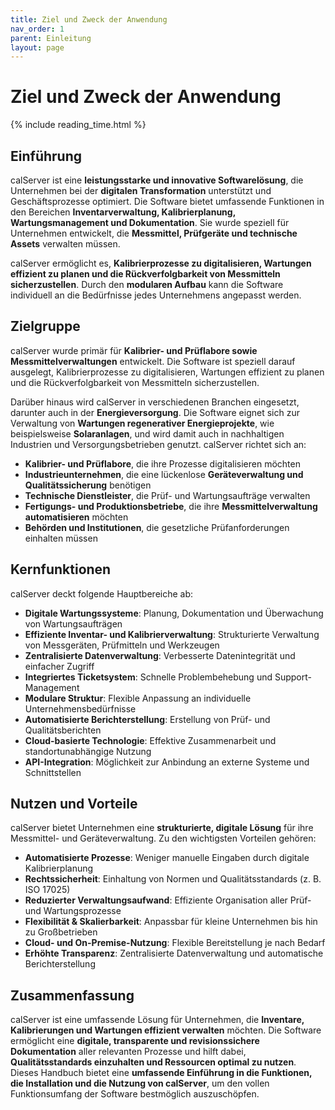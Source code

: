 ```yaml
---
title: Ziel und Zweck der Anwendung
nav_order: 1
parent: Einleitung
layout: page
---
```


# Ziel und Zweck der Anwendung
{% include reading_time.html %}

## Einführung

calServer ist eine **leistungsstarke und innovative Softwarelösung**, die Unternehmen bei der **digitalen Transformation** unterstützt und Geschäftsprozesse optimiert. Die Software bietet umfassende Funktionen in den Bereichen **Inventarverwaltung, Kalibrierplanung, Wartungsmanagement und Dokumentation**. Sie wurde speziell für Unternehmen entwickelt, die **Messmittel, Prüfgeräte und technische Assets** verwalten müssen.

calServer ermöglicht es, **Kalibrierprozesse zu digitalisieren, Wartungen effizient zu planen und die Rückverfolgbarkeit von Messmitteln sicherzustellen**. Durch den **modularen Aufbau** kann die Software individuell an die Bedürfnisse jedes Unternehmens angepasst werden.

## Zielgruppe

calServer wurde primär für **Kalibrier- und Prüflabore sowie Messmittelverwaltungen** entwickelt. Die Software ist speziell darauf ausgelegt, Kalibrierprozesse zu digitalisieren, Wartungen effizient zu planen und die Rückverfolgbarkeit von Messmitteln sicherzustellen.

Darüber hinaus wird calServer in verschiedenen Branchen eingesetzt, darunter auch in der **Energieversorgung**. Die Software eignet sich zur Verwaltung von **Wartungen regenerativer Energieprojekte**, wie beispielsweise **Solaranlagen**, und wird damit auch in nachhaltigen Industrien und Versorgungsbetrieben genutzt.
calServer richtet sich an:

- **Kalibrier- und Prüflabore**, die ihre Prozesse digitalisieren möchten
- **Industrieunternehmen**, die eine lückenlose **Geräteverwaltung und Qualitätssicherung** benötigen
- **Technische Dienstleister**, die Prüf- und Wartungsaufträge verwalten
- **Fertigungs- und Produktionsbetriebe**, die ihre **Messmittelverwaltung automatisieren** möchten
- **Behörden und Institutionen**, die gesetzliche Prüfanforderungen einhalten müssen

## Kernfunktionen

calServer deckt folgende Hauptbereiche ab:

- **Digitale Wartungssysteme**: Planung, Dokumentation und Überwachung von Wartungsaufträgen
- **Effiziente Inventar- und Kalibrierverwaltung**: Strukturierte Verwaltung von Messgeräten, Prüfmitteln und Werkzeugen
- **Zentralisierte Datenverwaltung**: Verbesserte Datenintegrität und einfacher Zugriff
- **Integriertes Ticketsystem**: Schnelle Problembehebung und Support-Management
- **Modulare Struktur**: Flexible Anpassung an individuelle Unternehmensbedürfnisse
- **Automatisierte Berichterstellung**: Erstellung von Prüf- und Qualitätsberichten
- **Cloud-basierte Technologie**: Effektive Zusammenarbeit und standortunabhängige Nutzung
- **API-Integration**: Möglichkeit zur Anbindung an externe Systeme und Schnittstellen

## Nutzen und Vorteile

calServer bietet Unternehmen eine **strukturierte, digitale Lösung** für ihre Messmittel- und Geräteverwaltung. Zu den wichtigsten Vorteilen gehören:

- **Automatisierte Prozesse**: Weniger manuelle Eingaben durch digitale Kalibrierplanung
- **Rechtssicherheit**: Einhaltung von Normen und Qualitätsstandards (z. B. ISO 17025)
- **Reduzierter Verwaltungsaufwand**: Effiziente Organisation aller Prüf- und Wartungsprozesse
- **Flexibilität & Skalierbarkeit**: Anpassbar für kleine Unternehmen bis hin zu Großbetrieben
- **Cloud- und On-Premise-Nutzung**: Flexible Bereitstellung je nach Bedarf
- **Erhöhte Transparenz**: Zentralisierte Datenverwaltung und automatische Berichterstellung

## Zusammenfassung

calServer ist eine umfassende Lösung für Unternehmen, die **Inventare, Kalibrierungen und Wartungen effizient verwalten** möchten. Die Software ermöglicht eine **digitale, transparente und revisionssichere Dokumentation** aller relevanten Prozesse und hilft dabei, **Qualitätsstandards einzuhalten und Ressourcen optimal zu nutzen**. Dieses Handbuch bietet eine **umfassende Einführung in die Funktionen, die Installation und die Nutzung von calServer**, um den vollen Funktionsumfang der Software bestmöglich auszuschöpfen.

